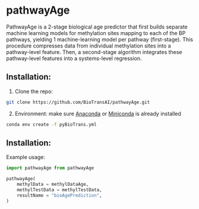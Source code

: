 # pathwayAge

PathwayAge is a 2-stage biological age predictor that first builds separate machine learning models for methylation sites mapping to each of the BP pathways, yielding 1 machine-learning model per pathway (first-stage). This procedure compresses data from individual methylation sites into a pathway-level feature. Then, a second-stage algorithm integrates these pathway-level features into a systems-level regression.
 
## Installation:

1. Clone the repo:
```bash
git clone https://github.com/BioTransAI/pathwayAge.git
```
2. Environment:
make sure [Anaconda](https://docs.anaconda.com/free/anaconda/install/) or [Miniconda](https://docs.conda.io/en/latest/miniconda.html) is already installed
```bash
conda env create -f pyBioTrans.yml
```

## Installation:
Example usage:
```python
import pathwayAge from pathwayAge

pathwayAge(
    methylData = methylDataAge,
    methylTestData = methylTestData,
    resultName = "bioAgePrediction",
)

```
